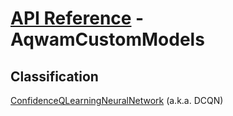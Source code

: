 # [API Reference](../API.md) - AqwamCustomModels

## Classification

[ConfidenceQLearningNeuralNetwork](AqwamCustomModels/ConfidenceQLearningNeuralNetwork.md) (a.k.a. DCQN)
